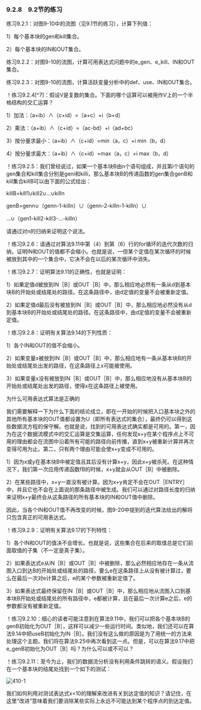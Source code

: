 ### 9.2.8　9.2节的练习

练习9.2.1：对图9-10中的流图（见9.1节的练习），计算下列值：

1）每个基本块的gen和kill集合。

2）每个基本块的IN和OUT集合。

练习9.2.2：对图9-10的流图，计算可用表达式问题中的e_gen、e_kill、IN和OUT集合。

练习9.2.3：对图9-10的流图，计算活跃变量分析中的def、use、IN和OUT集合。

！练习9.2.4[^7]：假设V是复数的集合。下面的哪个运算可以被用作V上的一个半格结构的交汇运算？

1）加法：（a+ib）∧（c+id）=（a+c）+i（b+d）

2）乘法：（a+ib）∧（c+id）=（ac-bd）+i（ad+bc）

3）按分量求最小：（a+ib）∧（c+id）=min（a，c）+i min（b，d）

4）按分量求最大：（a+ib）∧（c+id）=max（a，c）+i max（b，d）

！练习9.2.5：我们曾经说过，如果一个基本块B由n个语句组成，并且第i个语句的gen集合和kill集合分别是geni和killi，那么基本块B的传递函数的gen集合genB和kill集合killB可以由下面的公式给出：

killB=kill1∪kill2∪…∪killn

genB=genn∪（genn-1-killn）∪（genn-2-killn-1-killn）∪

…∪（gen1-kill2-kill3-…-killn）

请通过对n的归纳来证明这个说法。

！练习9.2.6：请通过对算法9.11中第（4）到第（6）行的for循环的迭代次数的归纳，证明IN和OUT的值都不会缩小。也就是说，一但某个定值在某次循环的时候被放到其中的一个集合中，它决不会在以后的某次循环中消失。

！练习9.2.7：证明算法9.11的正确性，也就是证明：

1）如果定值d被放到IN［B］或OUT［B］中，那么相应地必然有一条从d到基本块B的开始处或结尾处的路径。在这条路径中，由d定值的变量不会被重新定值。

2）如果定值d最后没有被放到IN［B］或OUT［B］中，那么相应地必然没有从d到基本块B的开始处或结尾处的路径。在这条路径中，由d定值的变量不会被重新定值。

！练习9.2.8：证明有关算法9.14的下列性质：

1）各个IN和OUT的值不会缩小。

2）如果变量x被放到IN［B］或OUT［B］中，那么相应地有一条从基本块B的开始处或结尾处出发的路径，在这条路径上x可能被使用。

3）如果变量x没有被放到IN［B］或OUT［B］中，那么相应地没有从基本块B的开始处或结尾处出发的路径，使得x在这条路径上被使用。

为什么可用表达式算法是正确的

我们需要解释一下为什么下面的结论成立，即在一开始的时候把入口基本块之外的其他所有基本块的OUT值都设置为U（即所有表达式的集合），最终仍可以得到这些数据流方程的保守解。也就是说，找到的可用表达式确实都是可用的。第一，因为在这个数据流模式中的交汇运算是交集运算，任何发现x+y在某个程序点上不可用的理由都会在流图中沿着所有可能的路径向前传播，直到x+y被重新计算并再次变得可用为止。第二，只有两个理由可能会使x+y变成不可用的。

1）因为x或y在基本块B中被定值且其后没有计算x+y，因此x+y被杀死。在这种情况下，我们第一次应用传递函数fB的时候，x+y就会从OUT［B］中被删除。

2）在某些路径中，x+y一直没有被计算。因为x+y肯定不会在OUT［ENTRY］中，并且它也不会在上面说的那条路径中被生成。我们可以通过对路径长度的归纳来证明x+y最终会从这条路径的所有基本块的IN和OUT值中删除。

因此，当各个IN和OUT值不再改变的时候，图9-20中提到的迭代算法给出的解将只包含真正的可用表达式。

！练习9.2.9：证明有关算法9.17的下列特性：

1）各个IN和OUT的值决不会增长。也就是说，这些集合在后来的取值总是它们前面取值的子集（不一定是真子集）。

2）如果表达式e从IN［B］或OUT［B］中被删除，那么必然相应地存在一条从流图入口到达B的开始处或结尾处的路径，要么e在这条路径上从没有被计算过，要么在最后一次对e计算之后，e的某个参数被重新定值了。

3）如果表达式最终保留在IN［B］或OUT［B］中，那么相应地从流图入口到基本块B开始处或结尾处的所有路径中，e都被计算，且在最后一次计算e之后，e的参数都没有被重新定值。

！练习9.2.10：细心的读者可能注意到在算法9.11中，我们可以把各个基本块B的genB初始化为OUT［B］，这样可以减少一些运行时间。类似地，我们还可以在算法9.14中把useB初始化为IN［B］。我们没有这么做的原因是为了用统一的方法来处理这个主题。我们将在算法9.25中再次看到这一点。但是，可以在算法9.17中把e_genB初始化为OUT［B］吗？为什么可以或不可以？

！练习9.2.11：至今为止，我们的数据流分析没有利用条件跳转的语义。假设我们在一个基本块的结尾处找到一个如下的测试：

![410-1](../Images/image04686.jpeg)

我们如何利用对测试表达式x<10的理解来改进有关到达定值的知识？请记住，在这里“改进”意味着我们要消除某些实际上永远不可能达到某个程序点的到达定值。